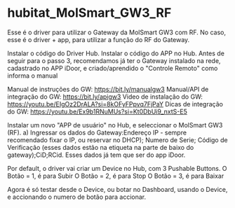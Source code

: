 # hubitat_MolSmart_GW3_RF


Esse é o driver para utilizar o Gateway da MolSmart GW3 com RF.
No caso, esse é o driver + app, para utilizar a função do RF do Gateway.

Instalar o código do Driver Hub.
Instalar o código do APP no Hub.
Antes de seguir para o passo 3, recomendamos já ter o Gateway instalado na rede, cadastrado no APP iDoor, e criado/aprendido o "Controle Remoto" como informa o manual

Manual de instruções do GW: https://bit.ly/manualgw3
Manual/API de integração do GW: https://bit.ly/apigw3
Video de instalação do GW: https://youtu.be/EIgOz2DrALA?si=8kOFyFPpvq7FjPaY
Dicas de integração do GW: https://youtu.be/Ex9b1RNuMUs?si=Kt0DbUi9_nxtS-E5

Instalar um novo "APP de usuário" no Hub, e seleccionar o MolSmart GW3 (RF). a) Ingressar os dados do Gateway:Endereço IP - sempre recomendado fixar o IP, ou reservar no DHCP); Numero de Serie; Código de Verificação (esses dados estão na etiqueta na parte de baixo do gateway);CiD;RCid. Esses dados já tem que ser do app iDoor.

Por default, o driver vai criar um Device no Hub, com 3 Pushable Buttons.
O Botão = 1, é para Subir
O Botão = 2, é para Stop
O Botão = 3, é para Baixar

Agora é só testar desde o Device, ou botar no Dashboard, usando o Device, e accionando o numero de botão para accionar.
